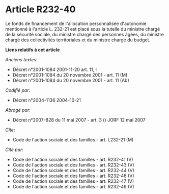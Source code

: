 # Article R232-40

Le fonds de financement de l'allocation personnalisée d'autonomie mentionné à l'article L. 232-21 est placé sous la tutelle
du ministre chargé de la sécurité sociale, du ministre chargé des personnes âgées, du ministre chargé des collectivités
territoriales et du ministre chargé du budget.

**Liens relatifs à cet article**

_Anciens textes_:

  - Décret n°2001-1084 2001-11-20 art. 11, I
  - Décret n°2001-1084 du 20 novembre 2001 - art. 11 (M)
  - Décret n°2001-1084 du 20 novembre 2001 - art. 11 (Ab)

_Codifié par_:

  - Décret n°2004-1136 2004-10-21

_Abrogé par_:

  - Décret n°2007-828 du 11 mai 2007 - art. 3 () JORF 12 mai 2007

_Cite_:

  - Code de l'action sociale et des familles - art. L232-21 (M)

_Cité par_:

  - Code de l'action sociale et des familles - art. R232-41 (V)
  - Code de l'action sociale et des familles - art. R232-43 (V)
  - Code de l'action sociale et des familles - art. R232-44 (V)
  - Code de l'action sociale et des familles - art. R232-46 (V)
  - Code de l'action sociale et des familles - art. R232-47 (V)
  - Code de l'action sociale et des familles - art. R232-49 (V)

